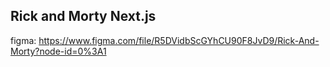 ## Rick and Morty Next.js 

figma:
https://www.figma.com/file/R5DVidbScGYhCU90F8JvD9/Rick-And-Morty?node-id=0%3A1

